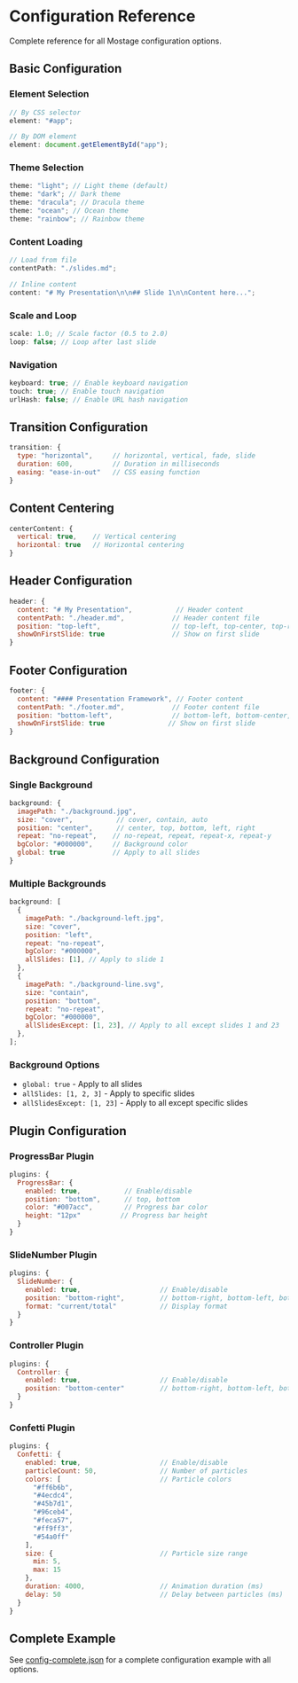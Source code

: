 # Configuration Reference

Complete reference for all Mostage configuration options.

## Basic Configuration

### Element Selection

```javascript
// By CSS selector
element: "#app";

// By DOM element
element: document.getElementById("app");
```

### Theme Selection

```javascript
theme: "light"; // Light theme (default)
theme: "dark"; // Dark theme
theme: "dracula"; // Dracula theme
theme: "ocean"; // Ocean theme
theme: "rainbow"; // Rainbow theme
```

### Content Loading

```javascript
// Load from file
contentPath: "./slides.md";

// Inline content
content: "# My Presentation\n\n## Slide 1\n\nContent here...";
```

### Scale and Loop

```javascript
scale: 1.0; // Scale factor (0.5 to 2.0)
loop: false; // Loop after last slide
```

### Navigation

```javascript
keyboard: true; // Enable keyboard navigation
touch: true; // Enable touch navigation
urlHash: false; // Enable URL hash navigation
```

## Transition Configuration

```javascript
transition: {
  type: "horizontal",     // horizontal, vertical, fade, slide
  duration: 600,          // Duration in milliseconds
  easing: "ease-in-out"   // CSS easing function
}
```

## Content Centering

```javascript
centerContent: {
  vertical: true,    // Vertical centering
  horizontal: true   // Horizontal centering
}
```

## Header Configuration

```javascript
header: {
  content: "# My Presentation",           // Header content
  contentPath: "./header.md",            // Header content file
  position: "top-left",                  // top-left, top-center, top-right
  showOnFirstSlide: true                 // Show on first slide
}
```

## Footer Configuration

```javascript
footer: {
  content: "#### Presentation Framework", // Footer content
  contentPath: "./footer.md",            // Footer content file
  position: "bottom-left",               // bottom-left, bottom-center, bottom-right
  showOnFirstSlide: true                // Show on first slide
}
```

## Background Configuration

### Single Background

```javascript
background: {
  imagePath: "./background.jpg",
  size: "cover",           // cover, contain, auto
  position: "center",      // center, top, bottom, left, right
  repeat: "no-repeat",    // no-repeat, repeat, repeat-x, repeat-y
  bgColor: "#000000",     // Background color
  global: true            // Apply to all slides
}
```

### Multiple Backgrounds

```javascript
background: [
  {
    imagePath: "./background-left.jpg",
    size: "cover",
    position: "left",
    repeat: "no-repeat",
    bgColor: "#000000",
    allSlides: [1], // Apply to slide 1
  },
  {
    imagePath: "./background-line.svg",
    size: "contain",
    position: "bottom",
    repeat: "no-repeat",
    bgColor: "#000000",
    allSlidesExcept: [1, 23], // Apply to all except slides 1 and 23
  },
];
```

### Background Options

- `global: true` - Apply to all slides
- `allSlides: [1, 2, 3]` - Apply to specific slides
- `allSlidesExcept: [1, 23]` - Apply to all except specific slides

## Plugin Configuration

### ProgressBar Plugin

```javascript
plugins: {
  ProgressBar: {
    enabled: true,           // Enable/disable
    position: "bottom",      // top, bottom
    color: "#007acc",        // Progress bar color
    height: "12px"          // Progress bar height
  }
}
```

### SlideNumber Plugin

```javascript
plugins: {
  SlideNumber: {
    enabled: true,                    // Enable/disable
    position: "bottom-right",         // bottom-right, bottom-left, bottom-center
    format: "current/total"           // Display format
  }
}
```

### Controller Plugin

```javascript
plugins: {
  Controller: {
    enabled: true,                    // Enable/disable
    position: "bottom-center"         // bottom-right, bottom-left, bottom-center
  }
}
```

### Confetti Plugin

```javascript
plugins: {
  Confetti: {
    enabled: true,                    // Enable/disable
    particleCount: 50,                // Number of particles
    colors: [                         // Particle colors
      "#ff6b6b",
      "#4ecdc4",
      "#45b7d1",
      "#96ceb4",
      "#feca57",
      "#ff9ff3",
      "#54a0ff"
    ],
    size: {                           // Particle size range
      min: 5,
      max: 15
    },
    duration: 4000,                   // Animation duration (ms)
    delay: 50                         // Delay between particles (ms)
  }
}
```

## Complete Example

See [config-complete.json](./config-complete.json) for a complete configuration example with all options.
